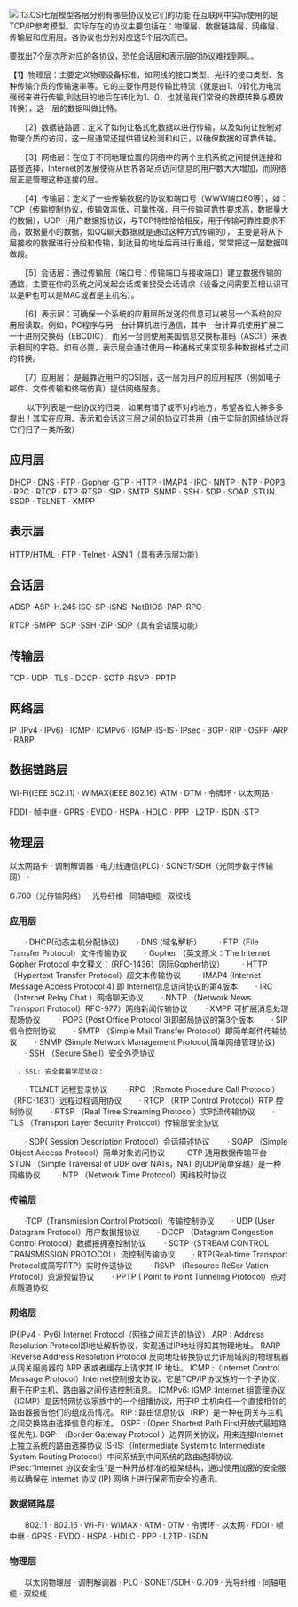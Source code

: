 ![](https://images2015.cnblogs.com/blog/1099668/201702/1099668-20170212153338135-125492424.jpg "")
13.OSI七层模型各层分别有哪些协议及它们的功能 
在互联网中实际使用的是TCP/IP参考模型。实际存在的协议主要包括在：物理层、数据链路层、网络层、传输层和应用层。各协议也分别对应这5个层次而已。

要找出7个层次所对应的各协议，恐怕会话层和表示层的协议难找到啊。。

   【1】物理层：主要定义物理设备标准，如网线的接口类型、光纤的接口类型、各种传输介质的传输速率等。它的主要作用是传输比特流（就是由1、0转化为电流强弱来进行传输,到达目的地后在转化为1、0，也就是我们常说的数模转换与模数转换），这一层的数据叫做比特。

　　【2】数据链路层：定义了如何让格式化数据以进行传输，以及如何让控制对物理介质的访问，这一层通常还提供错误检测和纠正，以确保数据的可靠传输。

　　【3】网络层：在位于不同地理位置的网络中的两个主机系统之间提供连接和路径选择，Internet的发展使得从世界各站点访问信息的用户数大大增加，而网络层正是管理这种连接的层。

　　【4】传输层：定义了一些传输数据的协议和端口号（WWW端口80等），如：TCP（传输控制协议，传输效率低，可靠性强，用于传输可靠性要求高，数据量大的数据），UDP（用户数据报协议，与TCP特性恰恰相反，用于传输可靠性要求不高，数据量小的数据，如QQ聊天数据就是通过这种方式传输的）， 主要是将从下层接收的数据进行分段和传输，到达目的地址后再进行重组，常常把这一层数据叫做段。

　　【5】会话层：通过传输层（端口号：传输端口与接收端口）建立数据传输的通路，主要在你的系统之间发起会话或者接受会话请求（设备之间需要互相认识可以是IP也可以是MAC或者是主机名）。

　　【6】表示层：可确保一个系统的应用层所发送的信息可以被另一个系统的应用层读取。例如，PC程序与另一台计算机进行通信，其中一台计算机使用扩展二一十进制交换码（EBCDIC），而另一台则使用美国信息交换标准码（ASCII）来表示相同的字符。如有必要，表示层会通过使用一种通格式来实现多种数据格式之间的转换。

　　【7】应用层： 是最靠近用户的OSI层，这一层为用户的应用程序（例如电子邮件、文件传输和终端仿真）提供网络服务。

　　 以下列表是一些协议的归类，如果有错了或不对的地方，希望各位大神多多提出！其实在应用、表示和会话这三层之间的协议可共用（由于实际的网络协议将它们归了一类所致）

 

## 应用层
DHCP · DNS · FTP · Gopher ·GTP · HTTP · IMAP4 · IRC · NNTP · NTP · POP3 · RPC · RTCP · RTP ·RTSP · SIP · SMTP ·SNMP · SSH · SDP · SOAP .STUN. SSDP · TELNET · XMPP

## 表示层
HTTP/HTML · FTP · Telnet · ASN.1（具有表示层功能）

## 会话层
ADSP ·ASP ·H.245·ISO-SP ·iSNS ·NetBIOS ·PAP ·RPC·

RTCP ·SMPP ·SCP ·SSH ·ZIP ·SDP（具有会话层功能）

## 传输层 
TCP · UDP · TLS · DCCP · SCTP ·RSVP · PPTP

## 网络层
IP (IPv4 · IPv6) · ICMP · ICMPv6 · IGMP ·IS-IS · IPsec · BGP · RIP · OSPF ·ARP · RARP

## 数据链路层 
Wi-Fi(IEEE 802.11) · WiMAX(IEEE 802.16) ·ATM · DTM · 令牌环 · 以太网路 ·

FDDI · 帧中继 · GPRS · EVDO · HSPA · HDLC · PPP · L2TP · ISDN ·STP

## 物理层
以太网路卡 · 调制解调器 · 电力线通信(PLC) · SONET/SDH（光同步数字传输网） · 

G.709（光传输网络） · 光导纤维 · 同轴电缆 · 双绞线
### 应用层

　　· DHCP(动态主机分配协议)
　　· DNS (域名解析）
　　· FTP（File Transfer Protocol）文件传输协议
　　· Gopher （英文原义：The Internet Gopher Protocol 中文释义：（RFC-1436）网际Gopher协议）
　　· HTTP （Hypertext Transfer Protocol）超文本传输协议
　　· IMAP4 (Internet Message Access Protocol 4) 即 Internet信息访问协议的第4版本
　　· IRC （Internet Relay Chat ）网络聊天协议
　　· NNTP （Network News Transport Protocol）RFC-977）网络新闻传输协议
　　· XMPP 可扩展消息处理现场协议
　　· POP3 (Post Office Protocol 3)即邮局协议的第3个版本
　　· SIP 信令控制协议
　　· SMTP （Simple Mail Transfer Protocol）即简单邮件传输协议
　　· SNMP (Simple Network Management Protocol,简单网络管理协议)
　　· SSH （Secure Shell）安全外壳协议

      . SSL: 安全套接字层协议；

　　· TELNET 远程登录协议
　　· RPC （Remote Procedure Call Protocol）（RFC-1831）远程过程调用协议
　　· RTCP （RTP Control Protocol）RTP 控制协议
　　· RTSP （Real Time Streaming Protocol）实时流传输协议
　　· TLS （Transport Layer Security Protocol）传输层安全协议

　　· SDP( Session Description Protocol）会话描述协议
　　· SOAP （Simple Object Access Protocol）简单对象访问协议
　　· GTP 通用数据传输平台
　　· STUN （Simple Traversal of UDP over NATs，NAT 的UDP简单穿越）是一种网络协议
　　· NTP （Network Time Protocol）网络校时协议
### 传输层
　　·TCP（Transmission Control Protocol）传输控制协议
　　· UDP (User Datagram Protocol）用户数据报协议
　　· DCCP （Datagram Congestion Control Protocol）数据报拥塞控制协议
　　· SCTP（STREAM CONTROL TRANSMISSION PROTOCOL）流控制传输协议
　　· RTP(Real-time Transport Protocol或简写RTP）实时传送协议
　　· RSVP （Resource ReSer Vation Protocol）资源预留协议
　　· PPTP ( Point to Point Tunneling Protocol）点对点隧道协议
### 网络层
   IP(IPv4 · IPv6) Internet Protocol（网络之间互连的协议）
   ARP : Address Resolution Protocol即地址解析协议，实现通过IP地址得知其物理地址。
   RARP :Reverse Address Resolution Protocol 反向地址转换协议允许局域网的物理机器从网关服务器的 ARP 表或者缓存上请求其 IP 地址。
   ICMP :（Internet Control Message Protocol）Internet控制报文协议。它是TCP/IP协议族的一个子协议，用于在IP主机、路由器之间传递控制消息。
   ICMPv6:
   IGMP :Internet 组管理协议（IGMP）是因特网协议家族中的一个组播协议，用于IP 主机向任一个直接相邻的路由器报告他们的组成员情况。
   RIP : 路由信息协议（RIP）是一种在网关与主机之间交换路由选择信息的标准。
   OSPF : (Open Shortest Path First开放式最短路径优先).
   BGP :（Border Gateway Protocol ）边界网关协议，用来连接Internet上独立系统的路由选择协议
   IS-IS:（Intermediate System to Intermediate System Routing Protocol）中间系统到中间系统的路由选择协议.
   IPsec:“Internet 协议安全性”是一种开放标准的框架结构，通过使用加密的安全服务以确保在 Internet 协议 (IP) 网络上进行保密而安全的通讯。
### 数据链路层
　　802.11 · 802.16 · Wi-Fi · WiMAX · ATM · DTM · 令牌环 · 以太网 · FDDI · 帧中继 · GPRS · EVDO · HSPA · HDLC · PPP · L2TP · ISDN
### 物理层
　　以太网物理层 · 调制解调器 · PLC · SONET/SDH · G.709 · 光导纤维 · 同轴电缆 · 双绞线
